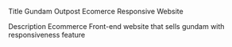 Title
 Gundam Outpost Ecomerce Responsive Website

Description
 Ecommerce Front-end website that sells gundam with responsiveness feature

